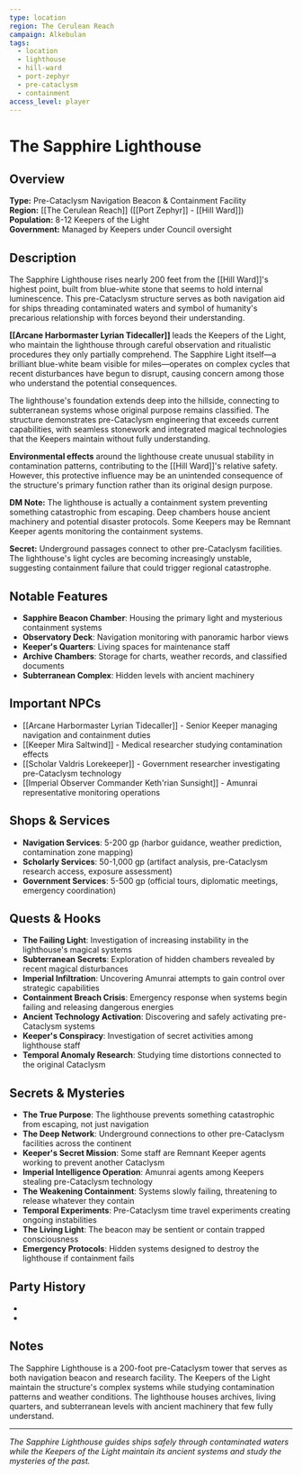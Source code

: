 ```yaml
---
type: location
region: The Cerulean Reach
campaign: Alkebulan
tags:
  - location
  - lighthouse
  - hill-ward
  - port-zephyr
  - pre-cataclysm
  - containment
access_level: player
---
```


# The Sapphire Lighthouse

## Overview
**Type:** Pre-Cataclysm Navigation Beacon & Containment Facility  
**Region:** [[The Cerulean Reach]] ([[Port Zephyr]] - [[Hill Ward]])  
**Population:** 8-12 Keepers of the Light  
**Government:** Managed by Keepers under Council oversight

## Description

The Sapphire Lighthouse rises nearly 200 feet from the [[Hill Ward]]'s highest point, built from blue-white stone that seems to hold internal luminescence. This pre-Cataclysm structure serves as both navigation aid for ships threading contaminated waters and symbol of humanity's precarious relationship with forces beyond their understanding.

**[[Arcane Harbormaster Lyrian Tidecaller]]** leads the Keepers of the Light, who maintain the lighthouse through careful observation and ritualistic procedures they only partially comprehend. The Sapphire Light itself—a brilliant blue-white beam visible for miles—operates on complex cycles that recent disturbances have begun to disrupt, causing concern among those who understand the potential consequences.

The lighthouse's foundation extends deep into the hillside, connecting to subterranean systems whose original purpose remains classified. The structure demonstrates pre-Cataclysm engineering that exceeds current capabilities, with seamless stonework and integrated magical technologies that the Keepers maintain without fully understanding.

**Environmental effects** around the lighthouse create unusual stability in contamination patterns, contributing to the [[Hill Ward]]'s relative safety. However, this protective influence may be an unintended consequence of the structure's primary function rather than its original design purpose.

<!-- DM_START -->
**DM Note:** The lighthouse is actually a containment system preventing something catastrophic from escaping. Deep chambers house ancient machinery and potential disaster protocols. Some Keepers may be Remnant Keeper agents monitoring the containment systems.

**Secret:** Underground passages connect to other pre-Cataclysm facilities. The lighthouse's light cycles are becoming increasingly unstable, suggesting containment failure that could trigger regional catastrophe.
<!-- DM_END -->

## Notable Features
- **Sapphire Beacon Chamber**: Housing the primary light and mysterious containment systems
- **Observatory Deck**: Navigation monitoring with panoramic harbor views
- **Keeper's Quarters**: Living spaces for maintenance staff
- **Archive Chambers**: Storage for charts, weather records, and classified documents
- **Subterranean Complex**: Hidden levels with ancient machinery

## Important NPCs
- [[Arcane Harbormaster Lyrian Tidecaller]] - Senior Keeper managing navigation and containment duties
- [[Keeper Mira Saltwind]] - Medical researcher studying contamination effects
- [[Scholar Valdris Lorekeeper]] - Government researcher investigating pre-Cataclysm technology
- [[Imperial Observer Commander Keth'rian Sunsight]] - Amunrai representative monitoring operations

## Shops & Services
- **Navigation Services**: 5-200 gp (harbor guidance, weather prediction, contamination zone mapping)
- **Scholarly Services**: 50-1,000 gp (artifact analysis, pre-Cataclysm research access, exposure assessment)
- **Government Services**: 5-500 gp (official tours, diplomatic meetings, emergency coordination)

## Quests & Hooks
<!-- DM_START -->
- **The Failing Light**: Investigation of increasing instability in the lighthouse's magical systems
- **Subterranean Secrets**: Exploration of hidden chambers revealed by recent magical disturbances
- **Imperial Infiltration**: Uncovering Amunrai attempts to gain control over strategic capabilities
- **Containment Breach Crisis**: Emergency response when systems begin failing and releasing dangerous energies
- **Ancient Technology Activation**: Discovering and safely activating pre-Cataclysm systems
- **Keeper's Conspiracy**: Investigation of secret activities among lighthouse staff
- **Temporal Anomaly Research**: Studying time distortions connected to the original Cataclysm
<!-- DM_END -->

## Secrets & Mysteries
<!-- DM_START -->
- **The True Purpose**: The lighthouse prevents something catastrophic from escaping, not just navigation
- **The Deep Network**: Underground connections to other pre-Cataclysm facilities across the continent
- **Keeper's Secret Mission**: Some staff are Remnant Keeper agents working to prevent another Cataclysm
- **Imperial Intelligence Operation**: Amunrai agents among Keepers stealing pre-Cataclysm technology
- **The Weakening Containment**: Systems slowly failing, threatening to release whatever they contain
- **Temporal Experiments**: Pre-Cataclysm time travel experiments creating ongoing instabilities
- **The Living Light**: The beacon may be sentient or contain trapped consciousness
- **Emergency Protocols**: Hidden systems designed to destroy the lighthouse if containment fails
<!-- DM_END -->

## Party History
- 
- 

## Notes

The Sapphire Lighthouse is a 200-foot pre-Cataclysm tower that serves as both navigation beacon and research facility. The Keepers of the Light maintain the structure's complex systems while studying contamination patterns and weather conditions. The lighthouse houses archives, living quarters, and subterranean levels with ancient machinery that few fully understand.

---

_The Sapphire Lighthouse guides ships safely through contaminated waters while the Keepers of the Light maintain its ancient systems and study the mysteries of the past._